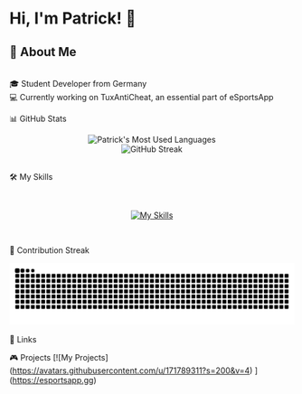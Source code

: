 

# Hi, I'm Patrick! 👋

## 🚀 About Me
<br>
🎓 Student Developer from Germany
<br>
💻 Currently working on TuxAntiCheat, an essential part of eSportsApp

<br>

📊 GitHub Stats

<div align="center">
  <img alt="Patrick's Most Used Languages" src="https://githubstats.maierfabian.de/api/top-langs?username=ZarmeKatze&theme=gruvbox&bg_color=00000000&show_icons=true&hide_border=true&layout=compact&card_width=350" />
</div><div align="center">
  <img src="https://streak-stats.demolab.com?user=ZarmeKatze&theme=highcontrast&hide_border=true&date_format=j%20M%5B%20Y%5D&mode=weekly&background=00000000" alt="GitHub Streak" />
</div><br>


🛠️ My Skills


<br>

<div align="center">

[![My Skills](https://skillicons.dev/icons?i=js,html,bootstrap,discordjs,figma,git,github,nextjs,nodejs,npm,react,ts,cs,tailwind)](https://maierfabian.de)
</div>

<br>



🐍 Contribution Streak

<div align="center">
  <img src="https://raw.githubusercontent.com/ZarmeKatze/ZarmeKatze/output/snake.svg" alt="Snake animation" />
</div>


🔗 Links






🎮 Projects
[![My Projects] (https://avatars.githubusercontent.com/u/171789311?s=200&v=4) ] (https://esportsapp.gg) 




